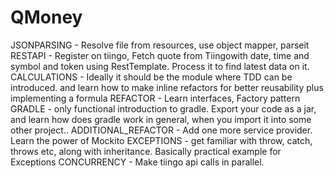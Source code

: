 # QMoney
JSONPARSING - Resolve file from resources, use object mapper, parseit
RESTAPI - Register on tiingo, Fetch quote from Tiingowith date, time and symbol and token using RestTemplate. Process it to find latest data on it.
CALCULATIONS - Ideally it should be the module where TDD can be introduced. and learn how to make inline refactors for better reusability plus implementing a formula
REFACTOR - Learn interfaces, Factory pattern
GRADLE - only functional introduction to gradle. Export your code as a jar, and learn how does gradle work in general, when you import it into some other project..
ADDITIONAL_REFACTOR - Add one more service provider. Learn the power of Mockito
EXCEPTIONS - get familiar with throw, catch, throws etc, along with inheritance. Basically practical example for Exceptions
CONCURRENCY - Make tiingo api calls in parallel.
